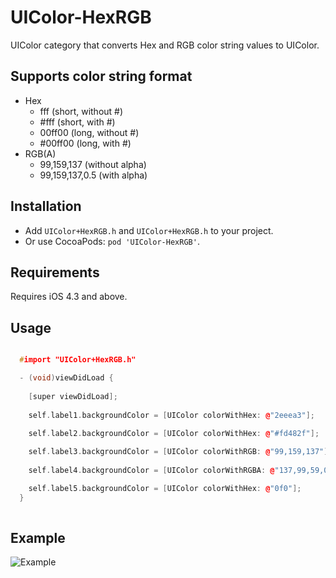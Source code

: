 # UIColor-HexRGB
UIColor category that converts Hex and RGB color string values to UIColor.

## Supports color string format

- Hex
	- fff (short, without #)
	- #fff (short, with #)
	- 00ff00 (long, without #)
	- #00ff00 (long, with #)
- RGB(A)
	- 99,159,137 (without alpha)
	- 99,159,137,0.5 (with alpha)

## Installation

- Add `UIColor+HexRGB.h` and `UIColor+HexRGB.h` to your project. 
- Or use CocoaPods: `pod 'UIColor-HexRGB'`.

## Requirements

Requires iOS 4.3 and above.

## Usage

``` cpp

  #import "UIColor+HexRGB.h"

  - (void)viewDidLoad {
  
    [super viewDidLoad];
      
    self.label1.backgroundColor = [UIColor colorWithHex: @"2eeea3"];  
  
    self.label2.backgroundColor = [UIColor colorWithHex: @"#fd482f"];  

    self.label3.backgroundColor = [UIColor colorWithRGB: @"99,159,137"];  
  
    self.label4.backgroundColor = [UIColor colorWithRGBA: @"137,99,59,0.5"];  

    self.label5.backgroundColor = [UIColor colorWithHex: @"0f0"];  
  }
  
```

## Example

![Example](https://github.com/tinymind/UIColor-HexRGB/raw/master/example.png)